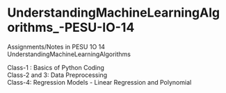 # UnderstandingMachineLearningAlgorithms_-PESU-IO-14
Assignments/Notes in PESU 1O 14  UnderstandingMachineLearningAlgorithms

Class-1 : Basics of Python Coding        
Class-2 and 3: Data Preprocessing        
Class-4: Regression Models  - Linear Regression and Polynomial             
